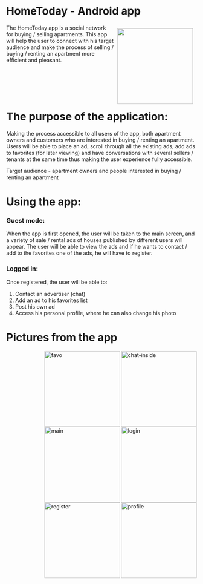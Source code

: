 # HomeToday - Android app

<img src="https://i.ibb.co/bLGvV2D/68747470733a2f2f692e696d6775722e636f6d2f796c67446b66512e706e67.png" align="right"
width="200" hspace="10" vspace="10">
The HomeToday app is a social network for buying / selling apartments. This app will help the user to connect with his target audience and make the process of selling / buying / renting an apartment more efficient and pleasant.
<br><br><br><br><br><br>


# The purpose of the application:
Making the process accessible to all users of the app, both apartment owners and customers
who are interested in buying / renting an apartment. Users will be able to place an ad, scroll through all the existing ads, add ads to favorites (for later viewing) and have conversations with several sellers / tenants at the same time thus making the user experience fully accessible.

Target audience - apartment owners and people interested in buying / renting an apartment
 
 
# Using the app:
### Guest mode:
  When the app is first opened, the user will be taken to the main screen, and a variety of sale / rental ads of houses published by different users will appear. The user will be able to view the ads and if he wants to contact / add to the favorites one of the ads, he will have to register.

 
 ### Logged in:
 Once registered, the user will be able to:
 1. Contact an advertiser (chat)
 2. Add an ad to his favorites list
 3. Post his own ad
 4. Access his personal profile, where he can also change his photo

# Pictures from the app

<a href="https://ibb.co/YNhLn3L"><img src="https://i.ibb.co/tHDJj4J/chat-inside.jpg" alt="chat-inside" border="0" width="200" align="right"></a>
<a href="https://ibb.co/Brb3F5y"><img src="https://i.ibb.co/QCLQt3P/favo.jpg" alt="favo" border="0" width="200" align="right"></a>
<a href="https://ibb.co/Bq3ysn8"><img src="https://i.ibb.co/wMgS6cD/login.jpg" alt="login" border="0" width="200" align="right"></a>
<br>
<a href="https://ibb.co/5rw2cNM"><img src="https://i.ibb.co/sKzt30m/main.jpg" alt="main" border="0" width="200" align="right"></a>
<a href="https://ibb.co/FK9BC7f"><img src="https://i.ibb.co/ZV3h7Tw/profile.jpg" alt="profile" border="0" width="200" align="right"></a>
<a href="https://ibb.co/R0gvj0F"><img src="https://i.ibb.co/gTrj4T2/register.jpg" alt="register" border="0" width="200" align="right"></a>




